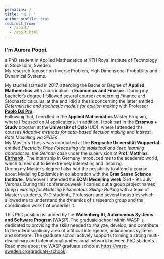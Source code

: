 ```yaml
---
permalink: /
title: "Hi 👋 "
author_profile: true
redirect_from: 
  - /about/
  - /about.html
---
```


<h3> I'm Aurora Poggi, </h3>
<p>
a PhD student in Applied Mathematics at KTH Royal Institute of Technology in Stockholm, Sweden. 
<br>
My research focuses on Inverse Problem, High Dimensional Probability and Dynamical Systems. 
</p>

<p>
My studies started in 2017, attending the Bachelor Degree of <strong> Applied Mathematics </strong> with a curriculum in <strong> Economics and Finance </strong>. During my bachelor’s degree I followed several courses concerning Finance and Stochastic calculus; at the end I did a thesis concerning the latter entitled <em>Deterministic and stochastic models for opinion making</em> with Professor <strong> <a href="https://www.di.univr.it/?ent=persona&id=11481"> Paolo Dai Pra</a> </strong>.
<br>
Following that, I enrolled in the <strong> Applied Mathematics </strong> Master Program, where I focused on AI applications.
In addition, I took part in the <strong> Erasmus + Study </strong> program at the <strong> University of Oslo </strong> (UiO), where I attended the courses <em> Adaptive methods for data-based decision making </em> and <em> Interest Rate Modelling via SPDEs </em>.
<br>
My Master's Thesis was conducted at the <strong> Bergische Universität Wuppertal </strong> entitled <em> Electricity Price Forecasting via statistical and deep learning approaches: the German case </em> under the supervision of <strong> <a href="https://ehrhardt.uni-wuppertal.de"> Prof. Matthias Ehrhardt</a>  </strong>. The internship in Germany introduced me to the academic world, which turned out to be extremely interesting and inspiring.
<br>
During my Master’s degree I also had the possibility to attend a course about Modeling Epidemics in collaboration with the <strong> Gran Sasso Science Institute </strong>. Moreover, I attended the <strong> ECMI Modelling week </strong> (3rd - 9th July Verona). During this conference week, I carried out a group project named <em> Deep Learning for Modeling Filamentous Sludge Bulking </em> with a team of Master’s students, PhD students, Professors and several Industries which allowed me to understand the dynamics of a research group and the coordination work that underlies it.  
</p>
<p>
This PhD position is funded by the <strong> Wallenberg AI, Autonomous Systems and Software Program </strong> (WASP). The graduate school within WASP is dedicated to providing the skills needed to analyze, develop, and contribute to the interdisciplinary area of artificial intelligence, autonomous systems and software. The graduate school actively supports forming a strong multi-disciplinary and international professional network between PhD students. Read more about the WASP graduate school at <a href="https://wasp-sweden.org/graduate-school/"> https://wasp-sweden.org/graduate-school/</a>. </p>
